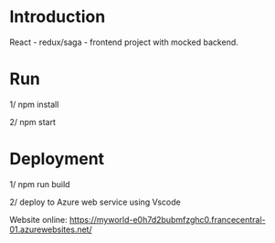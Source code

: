 # Introduction

React - redux/saga - frontend project with mocked backend.

# Run

1/ npm install

2/ npm start

# Deployment

1/ npm run build

2/ deploy to Azure web service using Vscode

Website online: https://myworld-e0h7d2bubmfzghc0.francecentral-01.azurewebsites.net/